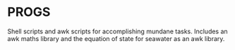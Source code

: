 
# PROGS

Shell scripts and awk scripts for accomplishing mundane tasks. Includes an
awk maths library and the 
equation of state for seawater as an awk library.


